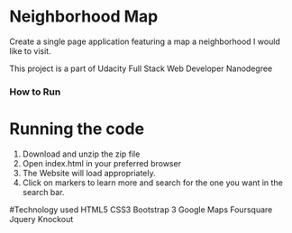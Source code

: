# Neighborhood Map
Create a single page application featuring a map a neighborhood I would like to visit.

This project is a part of Udacity Full Stack Web Developer Nanodegree

### How to Run
# Running the code
1. Download and unzip the zip file
2. Open index.html in your preferred browser
3. The Website will load appropriately.
4. Click on markers to learn more and search for the one you want in the search bar.


#Technology used
HTML5
CSS3
Bootstrap 3
Google Maps
Foursquare
Jquery
Knockout
